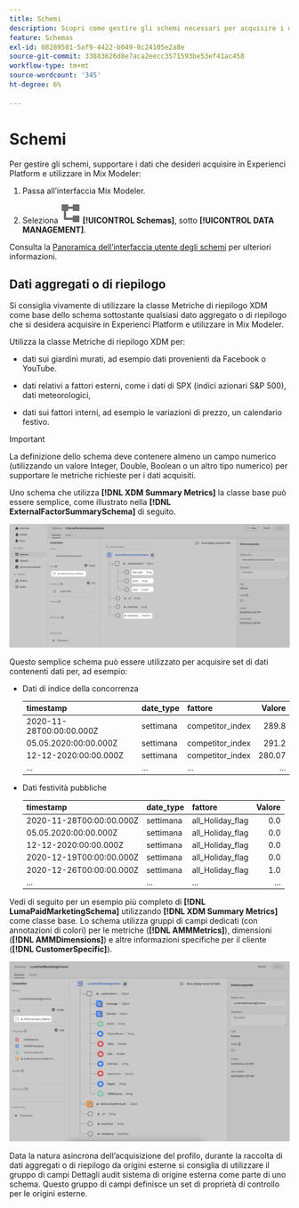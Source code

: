 ```yaml
---
title: Schemi
description: Scopri come gestire gli schemi necessari per acquisire i dati in Mix Modeler.
feature: Schemas
exl-id: 08289581-5af9-4422-b049-8c24105e2a8e
source-git-commit: 33883626d8e7aca2eecc3571593be53ef41ac458
workflow-type: tm+mt
source-wordcount: '345'
ht-degree: 6%

---
```


# Schemi

Per gestire gli schemi, supportare i dati che desideri acquisire in Experienci Platform e utilizzare in Mix Modeler:

1. Passa all’interfaccia Mix Modeler.

1. Seleziona ![Schemi](../assets/icons/Schemas.svg) **[!UICONTROL Schemas]**, sotto **[!UICONTROL DATA MANAGEMENT]**.

Consulta la [Panoramica dell’interfaccia utente degli schemi](https://experienceleague.adobe.com/docs/experience-platform/xdm/ui/overview.html?lang=en) per ulteriori informazioni.

## Dati aggregati o di riepilogo

Si consiglia vivamente di utilizzare la classe Metriche di riepilogo XDM come base dello schema sottostante qualsiasi dato aggregato o di riepilogo che si desidera acquisire in Experienci Platform e utilizzare in Mix Modeler.

Utilizza la classe Metriche di riepilogo XDM per:

- dati sui giardini murati, ad esempio dati provenienti da Facebook o YouTube.

- dati relativi a fattori esterni, come i dati di SPX (indici azionari S&amp;P 500), dati meteorologici,

- dati sui fattori interni, ad esempio le variazioni di prezzo, un calendario festivo.

>[!IMPORTANT]
>
>La definizione dello schema deve contenere almeno un campo numerico (utilizzando un valore Integer, Double, Boolean o un altro tipo numerico) per supportare le metriche richieste per i dati acquisiti.

Uno schema che utilizza **[!DNL XDM Summary Metrics]** la classe base può essere semplice, come illustrato nella **[!DNL ExternalFactorSummarySchema]** di seguito.

![Schema Fattori Esterni](../assets/external-factors-schema.png)

Questo semplice schema può essere utilizzato per acquisire set di dati contenenti dati per, ad esempio:

- Dati di indice della concorrenza

  | timestamp | date_type | fattore | Valore  |
  |---|---|---|--:|
  | 2020-11-28T00:00:00.000Z | settimana | competitor_index | 289.8 |
  | 05.05.2020:00:00.000Z | settimana | competitor_index | 291.2 |
  | 12-12-2020:00:00.000Z | settimana | competitor_index | 280.07 |
  | ... | ... | ... | ... |

- Dati festività pubbliche

  | timestamp | date_type | fattore | Valore  |
  |---|---|---|--:|
  | 2020-11-28T00:00:00.000Z | settimana | all_Holiday_flag | 0.0 |
  | 05.05.2020:00:00.000Z | settimana | all_Holiday_flag | 0.0 |
  | 12-12-2020:00:00.000Z | settimana | all_Holiday_flag | 0.0 |
  | 2020-12-19T00:00:00.000Z | settimana | all_Holiday_flag | 0.0 |
  | 2020-12-26T00:00:00.000Z | settimana | all_Holiday_flag | 1.0 |
  | ... | ... | ... | ... |


Vedi di seguito per un esempio più completo di **[!DNL LumaPaidMarketingSchema]** utilizzando **[!DNL XDM Summary Metrics]** come classe base. Lo schema utilizza gruppi di campi dedicati (con annotazioni di colori) per le metriche (**[!DNL AMMMetrics]**), dimensioni (**[!DNL AMMDimensions]**) e altre informazioni specifiche per il cliente (**[!DNL CustomerSpecific]**).

![Schema di riepilogo](../assets/summary-schema.png)

Data la natura asincrona dell’acquisizione del profilo, durante la raccolta di dati aggregati o di riepilogo da origini esterne si consiglia di utilizzare il gruppo di campi Dettagli audit sistema di origine esterna come parte di uno schema. Questo gruppo di campi definisce un set di proprietà di controllo per le origini esterne.
